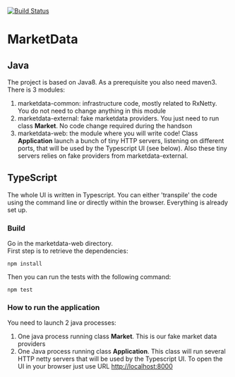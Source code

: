 [![Build Status](https://travis-ci.org/RxHandsOn/MarketData.svg?branch=master)](https://travis-ci.org/RxHandsOn/MarketData)

# MarketData
## Java
The project is based on Java8. As a prerequisite you also need maven3.
There is 3 modules:

1. marketdata-common: infrastructure code, mostly related to RxNetty. You do not need to change anything in this module
2. marketdata-external: fake marketdata providers. You just need to run class **Market**. No code change required during the handson
3. marketdata-web: the module where you will write code! Class **Application** launch a bunch of tiny HTTP servers, listening on different ports, that will be used by the Typescript UI (see below). Also these tiny servers relies on fake providers from marketdata-external.

## TypeScript
The whole UI is written in Typescript. You can either 'transpile' the code using the command line or directly within the browser. Everything is already set up.

### Build
Go in the marketdata-web directory.   
First step is to retrieve the dependencies:

    npm install

Then you can run the tests with the following command:

    npm test

### How to run the application
You need to launch 2 java processes:

 1. One java process running class **Market**. This is our fake market data providers
 2. One Java process running class **Application**. This class will run several HTTP netty servers that will be used by the Typescript UI. To open the UI in your browser just use URL [http://localhost:8000](http://localhost:8000) 
